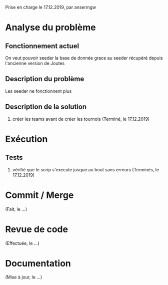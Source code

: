 Prise en charge le 17.12.2019, par ansermgw

# Analyse du problème

## Fonctionnement actuel

On veut pouvoir seeder la base de donnée grace au seeder récupéré depuis l'ancienne version de Joutes 

## Description du problème

Les seeder ne fonctionnent plus

## Description de la solution

1. créer les teams avant de créer les tournois
(Terminé, le 17.12.2019)

# Exécution

## Tests

1. vérifié que le scrip s'execute jusque au bout sans erreurs
(Terminés, le 17.12.2019)

# Commit / Merge

(Fait, le ...)

# Revue de code

(Effectuée, le ...)

# Documentation

(Mise à jour, le ...)

